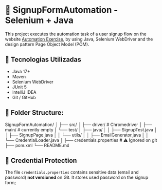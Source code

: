 # 🤖 SignupFormAutomation - Selenium + Java
This project executes the automation task of a user signup flow on the website
[Automation Exercise](https://automationexercise.com), 
by using Java, Selenium WebDriver and the design pattern Page Object Model (POM).


## 🔧 Tecnologias Utilizadas
- Java 17+
- Maven
- Selenium WebDriver
- JUnit 5
- IntelliJ IDEA
- Git / GitHub

## 📁 Folder Structure:

SignupFormAutomation/
│
├── src/
│ ├── driver/ # Chromedriver
│ ├── main/ # currently empty
│ └── test/
│ ├── java/
│ │ ├── SignupTest.java
│ │ ├── SignupPage.java
│ │ └── utils/
│ │ ├── EmailGenerator.java
│ │ └── CredentialLoader.java
│
├── credentials.properties # ⚠️ Ignored on git
├── pom.xml
└── README.md


## 🔐 Credential Protection

The file `credentials.properties` contains sensitive data (email and password) **not versioned** on Git. 
It stores used password on the signup form;


